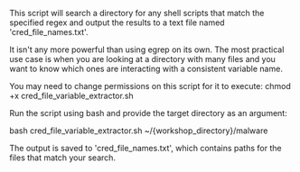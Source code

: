 This script will search a directory for any shell scripts that match the specified regex and output the results to a text file named 'cred_file_names.txt'.

It isn't any more powerful than using egrep on its own. The most practical use case is when you are looking at a directory with many files and you want to know which ones are interacting with a consistent variable name.

You may need to change permissions on this script for it to execute:
chmod +x cred_file_variable_extractor.sh

Run the script using bash and provide the target directory as an argument:

bash cred_file_variable_extractor.sh ~/{workshop_directory}/malware

The output is saved to 'cred_file_names.txt', which contains paths for the files that match your search.
